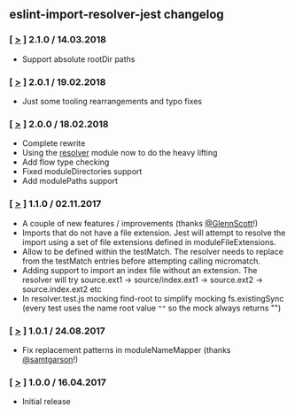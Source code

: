 ## eslint-import-resolver-jest changelog

### [ [>](https://github.com/JoinColony/eslint-import-resolver-jest/tree/v2.1.0) ] 2.1.0 / 14.03.2018
* Support absolute rootDir paths

### [ [>](https://github.com/JoinColony/eslint-import-resolver-jest/tree/v2.0.1) ] 2.0.1 / 19.02.2018
* Just some tooling rearrangements and typo fixes

### [ [>](https://github.com/JoinColony/eslint-import-resolver-jest/tree/v2.0.0) ] 2.0.0 / 18.02.2018
* Complete rewrite
* Using the [resolver](https://github.com/browserify/resolve) module now to do the heavy lifting
* Add flow type checking
* Fixed moduleDirectories support
* Add modulePaths support

### [ [>](https://github.com/JoinColony/eslint-import-resolver-jest/tree/v1.1.0) ] 1.1.0 / 02.11.2017
* A couple of new features / improvements (thanks [@GlennScott](https://github.com/GlenScott)!)
* Imports that do not have a file extension. Jest will attempt to resolve the import using a set of file extensions defined in moduleFileExtensions.
* Allow <rootDir> to be defined within the testMatch. The resolver needs to replace <rootDir> from the testMatch entries before attempting calling micromatch.
* Adding support to import an index file without an extension. The resolver will try source.ext1 -> source/index.ext1 -> source.ext2 -> source.index.ext2 etc
* In resolver.test.js mocking find-root to simplify mocking fs.existingSync (every test uses the name root value `""` so the mock always returns "")

### [ [>](https://github.com/JoinColony/eslint-import-resolver-jest/tree/v1.0.1) ] 1.0.1 / 24.08.2017
* Fix replacement patterns in moduleNameMapper (thanks [@samtgarson](https://github.com/samtgarson)!)

### [ [>](https://github.com/JoinColony/eslint-import-resolver-jest/tree/v1.0.0) ] 1.0.0 / 16.04.2017
* Initial release
